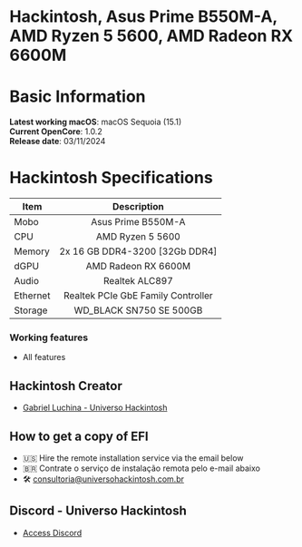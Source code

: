 # Hackintosh, Asus Prime B550M-A, AMD Ryzen 5 5600, AMD Radeon RX 6600M

# Basic Information

**Latest working macOS**: macOS Sequoia (15.1)
<br>
**Current OpenCore**: 1.0.2
<br>
**Release date**: 03/11/2024

# Hackintosh Specifications
|Item|Description|
|-|:-------:|
|Mobo|Asus Prime B550M-A|
|CPU|AMD Ryzen 5 5600|
|Memory|2x 16 GB DDR4-3200 [32Gb DDR4]|
|dGPU|AMD Radeon RX 6600M|
|Audio|Realtek ALC897|
|Ethernet|Realtek PCIe GbE Family Controller|
|Storage|WD_BLACK SN750 SE 500GB|

### Working features
- All features

## Hackintosh Creator
- [Gabriel Luchina - Universo Hackintosh](https://luchina.com.br)

## How to get a copy of EFI
- 🇺🇸 Hire the remote installation service via the email below
- 🇧🇷 Contrate o serviço de instalação remota pelo e-mail abaixo
- 🛠️ [consultoria@universohackintosh.com.br](mailto:consultoria@universohackintosh.com.br)

## Discord - Universo Hackintosh
- [Access Discord](https://discord.universohackintosh.com.br)
